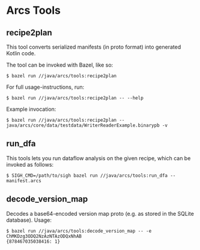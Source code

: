 # Arcs Tools


## recipe2plan

This tool converts serialized manifests (in proto format) into generated Kotlin code.

The tool can be invoked with Bazel, like so:
```
$ bazel run //java/arcs/tools:recipe2plan
```

For full usage-instructions, run:
```
$ bazel run //java/arcs/tools:recipe2plan -- --help
```

Example invocation:
```
$ bazel run //java/arcs/tools:recipe2plan -- java/arcs/core/data/testdata/WriterReaderExample.binarypb -v
```

## run_dfa

This tools lets you run dataflow analysis on the given recipe, which can be
invoked as follows:

```
$ SIGH_CMD=/path/to/sigh bazel run //java/arcs/tools:run_dfa -- manifest.arcs
```

## decode_version_map

Decodes a base64-encoded version map proto (e.g. as stored in the SQLite database). Usage:

```
$ bazel run //java/arcs/tools:decode_version_map -- -e ChMKDzg3ODQ2NzAzNTAzODQxNhAB
{878467035038416: 1}
```
